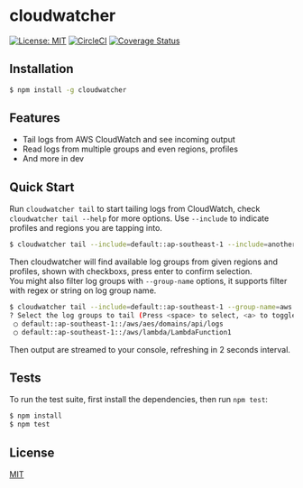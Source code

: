 # cloudwatcher

[![License: MIT](https://img.shields.io/badge/License-MIT-yellow.svg)](LICENSE)
[![CircleCI](https://circleci.com/gh/Seitk/cloudwatcher/tree/master.svg?style=svg)](https://circleci.com/gh/Seitk/cloudwatcher/tree/master)
[![Coverage Status](https://coveralls.io/repos/github/Seitk/cloudwatcher/badge.svg?branch=master)](https://coveralls.io/github/Seitk/cloudwatcher?branch=master)
  
## Installation
  
```bash
$ npm install -g cloudwatcher
```
  
## Features
  
* Tail logs from AWS CloudWatch and see incoming output
* Read logs from multiple groups and even regions, profiles
* And more in dev
  
## Quick Start

Run `cloudwatcher tail` to start tailing logs from CloudWatch, check `cloudwatcher tail --help` for more options.
Use `--include` to indicate profiles and regions you are tapping into.

```bash
$ cloudwatcher tail --include=default::ap-southeast-1 --include=another_profile::us-west-1
```

Then cloudwatcher will find available log groups from given regions and profiles, shown with checkboxs, press enter to confirm selection.  
You might also filter log groups with `--group-name` options, it supports filter with regex or string on log group name.  

```bash
$ cloudwatcher tail --include=default::ap-southeast-1 --group-name=aws
? Select the log groups to tail (Press <space> to select, <a> to toggle all, <i> to invert selection)
 ◯ default::ap-southeast-1::/aws/aes/domains/api/logs
 ◯ default::ap-southeast-1::/aws/lambda/LambdaFunction1
```

Then output are streamed to your console, refreshing in 2 seconds interval.

## Tests

To run the test suite, first install the dependencies, then run `npm test`:

```bash
$ npm install
$ npm test
```

## License

[MIT](LICENSE)